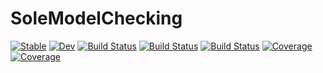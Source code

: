 # SoleModelChecking

[![Stable](https://img.shields.io/badge/docs-stable-blue.svg)](https://aclai-lab.github.io/SoleModelChecking.jl/stable)
[![Dev](https://img.shields.io/badge/docs-dev-blue.svg)](https://aclai-lab.github.io/SoleModelChecking.jl/dev)
[![Build Status](https://travis-ci.com/aclai-lab/SoleModelChecking.jl.svg?branch=master)](https://travis-ci.com/aclai-lab/SoleModelChecking.jl)
[![Build Status](https://ci.appveyor.com/api/projects/status/github/aclai-lab/SoleModelChecking.jl?svg=true)](https://ci.appveyor.com/project/aclai-lab/SoleModelChecking-jl)
[![Build Status](https://api.cirrus-ci.com/github/aclai-lab/SoleModelChecking.jl.svg)](https://cirrus-ci.com/github/aclai-lab/SoleModelChecking.jl)
[![Coverage](https://codecov.io/gh/aclai-lab/SoleModelChecking.jl/branch/master/graph/badge.svg)](https://codecov.io/gh/aclai-lab/SoleModelChecking.jl)
[![Coverage](https://coveralls.io/repos/github/aclai-lab/SoleModelChecking.jl/badge.svg?branch=master)](https://coveralls.io/github/aclai-lab/SoleModelChecking.jl?branch=master)
